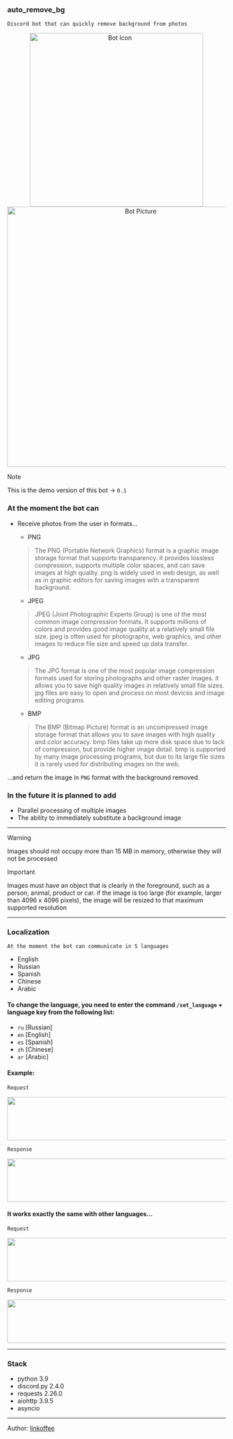 ### auto_remove_bg
`Discord bot that can quickly remove background from photos`

<p align="center">
  <img src="https://cdn.discordapp.com/attachments/1259774252396056651/1260287979797348516/bot_icon.png?ex=668ec625&is=668d74a5&hm=6850b468e574a5fe7628afdc8c2de27d21f1a4c37d1121b0cf327f245975e82b&" alt="Bot Icon" width="400"/>
  <img src="https://cdn.discordapp.com/attachments/1259774252396056651/1260287696346288370/bot_pic.png?ex=668ec5e1&is=668d7461&hm=0b27a51ef195d515272733d14aefb8ba9a3f4ad844247879da4f907fd38e99fa&" alt="Bot Picture" width="600"/>
</p>

> [!NOTE]
> This is the demo version of this bot -> `0.1`

### Аt the moment the bot can
- Receive photos from the user in formats...

  - PNG
  > The PNG (Portable Network Graphics) format is a graphic image storage format that supports transparency. it provides lossless compression, supports multiple color spaces, and can save images at high quality. png is widely used in web design, as well as in graphic editors for saving images with a transparent background.
  - JPEG
  > JPEG (Joint Photographic Experts Group) is one of the most common image compression formats. It supports millions of colors and provides good image quality at a relatively small file size. jpeg is often used for photographs, web graphics, and other images to reduce file size and speed up data transfer.
  - JPG
  > The JPG format is one of the most popular image compression formats used for storing photographs and other raster images. it allows you to save high quality images in relatively small file sizes. jpg files are easy to open and process on most devices and image editing programs.
  - BMP
  > The BMP (Bitmap Picture) format is an uncompressed image storage format that allows you to save images with high quality and color accuracy. bmp files take up more disk space due to lack of compression, but provide higher image detail. bmp is supported by many image processing programs, but due to its large file sizes it is rarely used for distributing images on the web.

...and return the image in `PNG` format with the background removed.

### In the future it is planned to add
- Parallel processing of multiple images
- The ability to immediately substitute a background image

---

> [!WARNING]
> Images should not occupy more than 15 MB in memory, otherwise they will not be processed

> [!IMPORTANT]
> Images must have an object that is clearly in the foreground, such as a person, animal, product or car. if the image is too large (for example, larger than 4096 x 4096 pixels), the image will be resized to that maximum supported resolution

---

### Localization
`At the moment the bot can communicate in 5 languages`
- English
- Russian
- Spanish
- Chinese
- Arabic

#### To change the language, you need to enter the command `/set_language` + language key from the following list:
- `ru` [Russian]
- `en` [English]
- `es` [Spanish]
- `zh` [Chinese]
- `ar` [Arabic]

#### Example:

`Request`

<img src="https://media.discordapp.net/attachments/1259774252396056651/1260294992543350814/1226.png?ex=668eccad&is=668d7b2d&hm=67282aa97ab7365be954d1c0ab8eefce4d3630cffdbc40e5cd72e06d18d15b7d&=&format=webp&quality=lossless" height="100" width="700"/>

`Response`

<img src="https://media.discordapp.net/attachments/1259774252396056651/1260294992925294642/1227.png?ex=668eccad&is=668d7b2d&hm=ecbc058e77852d56921ba8b914f09dadfb6d5f78aff2fd2f4262c19751f3f553&=&format=webp&quality=lossless" height="100" width="700"/>

#### It works exactly the same with other languages...

`Request`

<img src="https://media.discordapp.net/attachments/1259774252396056651/1260294992027713767/1224.png?ex=668eccad&is=668d7b2d&hm=df147ebc111bf5b6253355e73df0c34da72d17ae735031882c656d98c8a9b7f9&=&format=webp&quality=lossless" height="100" width="700"/>

`Response`

<img src="https://media.discordapp.net/attachments/1259774252396056651/1260294992270852116/1225.png?ex=668eccad&is=668d7b2d&hm=a5f5a1ec99405d718df2021dcf522882b622ae5de411c9e3f9c4d368a4e7742b&=&format=webp&quality=lossless" height="100" width="700"/>

---

### Stack
- python 3.9
- discord.py 2.4.0
- requests 2.26.0
- aiohttp 3.9.5
- asyncio

---

Author: [linkoffee](https://github.com/linkoffee)
